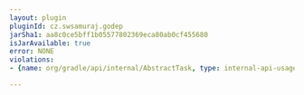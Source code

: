 ```yaml
---
layout: plugin
pluginId: cz.swsamuraj.godep
jarSha1: aa8c0ce5bff1b05577802369eca80ab0cf455680
isJarAvailable: true
error: NONE
violations:
- {name: org/gradle/api/internal/AbstractTask, type: internal-api-usage}

---
```


